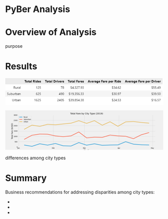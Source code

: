# PyBer Analysis

# Overview of Analysis 

purpose

# Results

![summary df](analysis/summary_df.png)

![multi line chart](analysis/PyBer_fare_summary.png)

differences among city types 

# Summary 

Business recommendations for addressing disparities among city types:

*

*

*